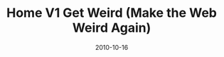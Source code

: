 ---
title: "Home V1 Get Weird (Make the Web Weird Again)"
description: "A Self-expression-first, flexible framework"
date: "2010-10-16"
contact: "jcramer@mozilla.com"

product:
  -
    name: "Home"
    icon: "./images/home-v1-icon.svg"
    hero:
      -
        title: "Your Voice, Your Web"
        text: "Make your site extra with any kind of content you want, posted anywhere."
        cta: "Get your Home"
        image: "./images/home-v1-hero.png"
    facets:
      -
        title: "Do Social, your way"
        text: "Group, share, comment, and gather all your content, however you want."
        image: "./images/home-v1-facet-1.png"
      -
        title: "Storify it"
        text: "Tell your story with the content you love. Use the flexible story editor to bring in any content and put together a shareable narrative that your friends can interact with."
        image: "./images/home-v1-facet-2.png"
      -
        title: "Make your mark"
        text: "Write and sticker all over your site and your friends’ sites."
        image: "./images/home-v1-facet-3.png"
      -
        title: "Custom code it"
        text: "Want to add some chaos to your Home? Inject custom code anywhere."
        image: "./images/home-v1-facet-4.png"
---